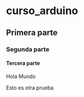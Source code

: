 # curso\_arduino

## Primera parte

### Segunda parte

#### Tercera parte



Hola Mundo



Esto es otra prueba



